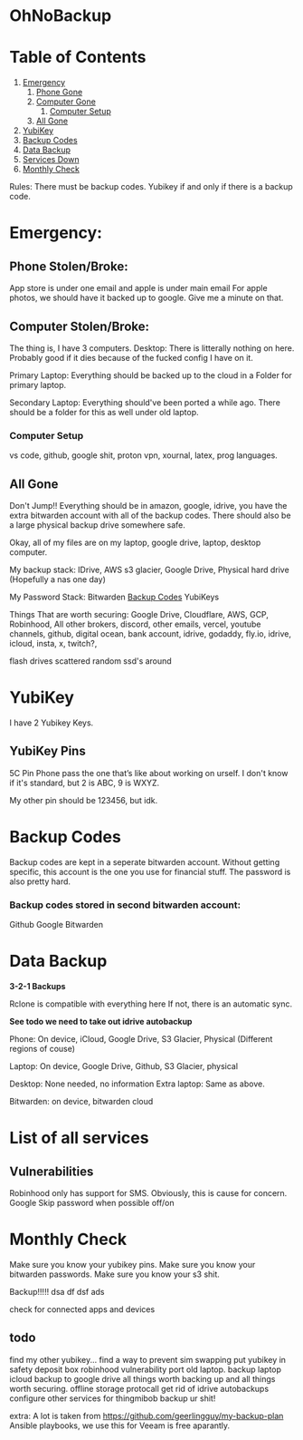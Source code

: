 # OhNoBackup
# Table of Contents
1. [Emergency](#emergency)
    1. [Phone Gone](#phone-stolenbroke)
    2. [Computer Gone](#computer-stolenbroke)
        1. [Computer Setup](#computer-setup)
    3. [All Gone](#all-gone)
2. [YubiKey](#yubikey)
3. [Backup Codes]()
4. [Data Backup](#data-backup)
5. [Services Down]()
6. [Monthly Check](#monthly-check)

Rules: 
There must be backup codes. 
Yubikey if and only if there is a backup code. 


# Emergency:
## Phone Stolen/Broke:
App store is under one email 
and apple is under main email
For apple photos, we should have it backed up to google. Give me a minute on that. 

## Computer Stolen/Broke:
The thing is, I have 3 computers.
Desktop: There is litterally nothing on here. Probably good if it dies because of the fucked config I have on it.

Primary Laptop: Everything should be backed up to the cloud in a Folder for primary laptop.

Secondary Laptop:
Everything should've been ported a while ago. There should be a folder for this as well under old laptop.

### Computer Setup
vs code, github, google shit, proton vpn, xournal, latex, prog languages. 

## All Gone
Don't Jump!!
Everything should be in amazon, google, idrive, you have the extra bitwarden account with all of the backup codes.
There should also be a large physical backup drive somewhere safe.


Okay, all of my files are on my laptop, google drive, laptop, desktop computer. 

My backup stack: 
IDrive,
AWS s3 glacier,
Google Drive,
Physical hard drive
(Hopefully a nas one day)

My Password Stack:
Bitwarden
[Backup Codes](#backup-codes)
YubiKeys

Things That are worth securing:
Google Drive,
Cloudflare,
AWS,
GCP,
Robinhood,
All other brokers,
discord,
other emails,
vercel,
youtube channels, 
github,
digital ocean,
bank account,
idrive,
godaddy,
fly.io, 
idrive, 
icloud, 
insta, 
x, 
twitch?, 



flash drives scattered
random ssd's around

# YubiKey 
I have 2 Yubikey Keys. 
## YubiKey Pins 

5C Pin Phone pass the one that’s like about working on urself. I don't know if it's standard, but 2 is ABC, 9 is WXYZ.

My other pin should be 123456, but idk. 

# Backup Codes
Backup codes are kept in a seperate bitwarden account. 
Without getting specific, this account is the one you use for financial stuff. The password is also pretty hard. 


### Backup codes stored in second bitwarden account:
Github
Google
Bitwarden


# Data Backup
**3-2-1 Backups**

Rclone is compatible with everything here
If not, there is an automatic sync. 

**See todo we need to take out idrive autobackup**

Phone: On device, iCloud, Google Drive, S3 Glacier, Physical (Different regions of couse)

Laptop: On device, Google Drive, Github, S3 Glacier, physical

Desktop: None needed, no information
Extra laptop: Same as above. 

Bitwarden: on device, bitwarden cloud

# List of all services


## Vulnerabilities
Robinhood only has support for SMS. Obviously, this is cause for concern. 
Google Skip password when possible off/on

# Monthly Check
Make sure you know your yubikey pins. 
Make sure you know your bitwarden passwords.
Make sure you know your s3 shit. 

Backup!!!!!
dsa
df
dsf
ads

check for connected apps and devices 

## todo 
find my other yubikey...
find a way to prevent sim swapping
put yubikey in safety deposit box
robinhood vulnerability
port old laptop.
backup laptop
icloud backup to google drive
all things worth backing up and all things worth securing. 
offline storage protocall
get rid of idrive autobackups
configure other services for thingmibob
backup ur shit!

extra: 
A lot is taken from https://github.com/geerlingguy/my-backup-plan
Ansible playbooks, we use this for 
Veeam is free aparantly. 


